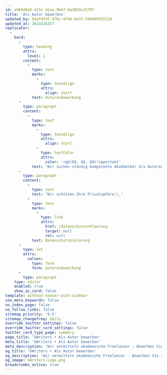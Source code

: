 ```yaml
---
id: e969d0a5-421c-42aa-9b67-0a3859c25797
title: 'Als Autor bewerben'
updated_by: 5dafdfdf-476c-4794-be37-54949932513d
updated_at: 1623326357
replicator:
  -
    bard:
      -
        type: heading
        attrs:
          level: 1
        content:
          -
            type: text
            marks:
              -
                type: textAlign
                attrs:
                  align: start
            text: Autorenbewerbung
      -
        type: paragraph
        content:
          -
            type: text
            marks:
              -
                type: textAlign
                attrs:
                  align: start
              -
                type: textColor
                attrs:
                  color: 'rgb(68, 68, 68)!important'
            text: 'Wir suchen ständig kompetente Akademiker als Autoren, Lektoren, Korrektoren, Bearbeiter, Berater und Übersetzer. Bitte hinterlassen Sie uns nachfolgend Ihre Daten und einige kurze Informationen, wir werden Sie umgehend kontaktieren.'
      -
        type: paragraph
        content:
          -
            type: text
            text: "Wir schützen Ihre Privatsphäre:\_"
          -
            type: text
            marks:
              -
                type: link
                attrs:
                  href: /datenschutzerklaerung
                  target: null
                  rel: null
            text: Datenschutzerklärung
      -
        type: set
        attrs:
          values:
            type: form
            form: autorenbewerbung
      -
        type: paragraph
    type: editor
    enabled: true
    show_as_card: false
template: without-teaser-with-sidebar
use_meta_keywords: false
no_index_page: false
no_follow_links: false
sitemap_priority: '0.5'
sitemap_changefreq: daily
override_twitter_settings: false
override_twitter_card_settings: false
twitter_card_type_page: summary
page_title: 'GWriters • Als Autor bewerben'
meta_title: 'GWriters • Als Autor bewerben'
meta_description: 'Wir vermitteln akademische Freelancer - Bewerben Sie sich als Autor, Ghostwriter, Lektor, Korrektor, Übersetzer und/oder Coach.'
og_title: 'GWriters • Als Autor bewerben'
og_description: 'Wir vermitteln akademische Freelancer - Bewerben Sie sich als Autor, Ghostwriter, Lektor, Korrektor, Übersetzer und/oder Coach.'
og_image: GWriters-Logo.png
breadcrumbs_active: true
---
```

